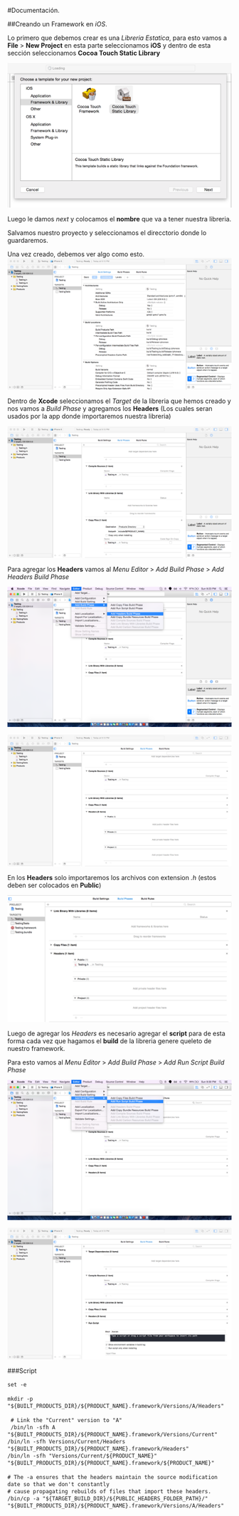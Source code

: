 #Documentación.

##Creando un Framework en _iOS_.

Lo primero que debemos crear es una _Libreria Estatica_, para esto vamos a __File__ > __New Project__ en esta parte seleccionamos __iOS__ y dentro de esta sección seleccionamos __Cocoa Touch Static Library__

![](https://raw.githubusercontent.com/jghg02/Framework_iOS/master/img/Framework1.png)

Luego le damos _next_ y colocamos el __nombre__ que va a tener nuestra libreria.


Salvamos nuestro proyecto y seleccionamos el direcctorio donde lo guardaremos. 

Una vez creado, debemos ver algo como esto.
![](https://raw.githubusercontent.com/jghg02/Framework_iOS/master/img/Framework3.png)

Dentro de __Xcode__ seleccionamos el _Target_ de la libreria que hemos creado y nos vamos a _Build Phase_ y agregamos los __Headers__ (Los cuales seran usados por la app donde importaremos nuestra libreria)

![](https://raw.githubusercontent.com/jghg02/Framework_iOS/master/img/Framework4.png)

Para agregar los __Headers__ vamos al _Menu Editor_ > _Add Build Phase_ > _Add Headers Build Phase_

![](https://raw.githubusercontent.com/jghg02/Framework_iOS/master/img/Framework5.png)

![](https://raw.githubusercontent.com/jghg02/Framework_iOS/master/img/Framework6.png)

En los __Headers__ solo importaremos los archivos con extension _.h_ (estos deben ser colocados en __Public__)

![](https://raw.githubusercontent.com/jghg02/Framework_iOS/master/img/Framework21.png)

Luego de agregar los _Headers_ es necesario agregar el __script__ para de esta forma cada vez que hagamos el __build__ de la libreria genere queleto de nuestro framework. 

Para esto vamos al _Menu Editor_ > _Add Build Phase_ > _Add Run Script Build Phase_ 

![](https://raw.githubusercontent.com/jghg02/Framework_iOS/master/img/Framework7.png)

![](https://raw.githubusercontent.com/jghg02/Framework_iOS/master/img/Framework8.png)

###Script

	set -e

    mkdir -p "${BUILT_PRODUCTS_DIR}/${PRODUCT_NAME}.framework/Versions/A/Headers"

     # Link the "Current" version to "A"
     /bin/ln -sfh A "${BUILT_PRODUCTS_DIR}/${PRODUCT_NAME}.framework/Versions/Current"
    /bin/ln -sfh Versions/Current/Headers "${BUILT_PRODUCTS_DIR}/${PRODUCT_NAME}.framework/Headers"
    /bin/ln -sfh "Versions/Current/${PRODUCT_NAME}" "${BUILT_PRODUCTS_DIR}/${PRODUCT_NAME}.framework/${PRODUCT_NAME}"

    # The -a ensures that the headers maintain the source modification date so that we don't constantly
    # cause propagating rebuilds of files that import these headers.
    /bin/cp -a "${TARGET_BUILD_DIR}/${PUBLIC_HEADERS_FOLDER_PATH}/" "${BUILT_PRODUCTS_DIR}/${PRODUCT_NAME}.framework/Versions/A/Headers"








